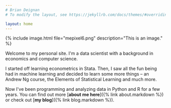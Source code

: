 ```yaml
---
# Brian Deignan
# To modify the layout, see https://jekyllrb.com/docs/themes/#overriding-theme-defaults

layout: home
---
```


{% include image.html file="mepixel6.png" description="This is an image." %}

Welcome to my personal site. I'm a data scientist with 
a background in economics and computer science. 

I started off learning econometrics in Stata. Then, I 
saw all the fun being had in machine learning and decided to
learn some more things – an Andrew Ng course, 
the Elements of Statistical Learning and much more.

Now I've been programming and analyzing data in Python and 
R for a few years. You can find out more [**about me here**]({% link about.markdown %}) 
or check out [**my blog**]({% link blog.markdown %}).